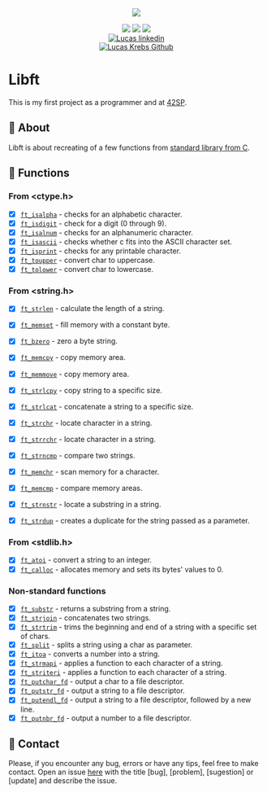 <div align="center">
	<div style="margin-bottom:3%">
		<a href="https://www.42sp.org.br/">
			<img src="./.img/libfte.png alt="libft logo"/>
		</a>
	</div>
	<div>
		<img src="https://img.shields.io/badge/language-C-blue"/>
		<img src="https://img.shields.io/badge/version-10-blue"/>
		<img src="https://img.shields.io/badge/grade-100-green"/>
	</div>
	<div>
		<a href="https://www.linkedin.com/in/lucas-l-a555bb199/">
			<img alt="Lucas linkedin" src="https://img.shields.io/badge/-krebscoder-blue?style=flat&logo=Linkedin&logoColor=white" />
		</a>
	</div>
	<div>
		<a href="https://github.com/KrebsCoder">
			<img alt="Lucas Krebs Github" src="https://img.shields.io/badge/-krebscoder-blue?style=flat&logo=github&logoColor=white" />
		</a>
	</div>
</div>

# Libft

This is my first project as a programmer and at <a href="https://www.42sp.org.br/">42SP</a>.

## 📖  About

Libft is about recreating of a few functions from <a href="https://en.wikipedia.org/wiki/C_standard_library">standard library from C</a>.


## 🔨 Functions

### From <ctype.h>

- [x] [`ft_isalpha`](src/ft_isalpha.c)	- checks for an alphabetic character.
- [x] [`ft_isdigit`](src/ft_isdigit.c)	- check for a digit (0 through 9).
- [x] [`ft_isalnum`](src/ft_isalnum.c)	- checks for an alphanumeric character.
- [x] [`ft_isascii`](src/ft_isascii.c)	- checks whether c fits into the ASCII character set.
- [x] [`ft_isprint`](src/ft_isprint.c)	- checks for any printable character.
- [x] [`ft_toupper`](src/ft_toupper.c)	- convert char to uppercase.
- [x] [`ft_tolower`](src/ft_tolower.c)	- convert char to lowercase.

### From <string.h>
- [x] [`ft_strlen`](src/ft_strlen.c)	- calculate the length of a string.
- [x] [`ft_memset`](src/ft_memset.c)	- fill memory with a constant byte.
- [x] [`ft_bzero`](src/ft_bzero.c)	- zero a byte string.
- [x] [`ft_memcpy`](src/ft_memcpy.c)	- copy memory area.
- [x] [`ft_memmove`](src/ft_memmove.c)	- copy memory area.
- [x] [`ft_strlcpy`](src/ft_strlcpy.c)	- copy string to a specific size.
- [x] [`ft_strlcat`](src/ft_strlcat.c)	- concatenate a string to a specific size.
- [x] [`ft_strchr`](src/ft_strchr.c)	- locate character in a string.
- [x] [`ft_strrchr`](src/ft_strrchr.c)	- locate character in a string.
- [x] [`ft_strncmp`](src/ft_strncmp.c)	- compare two strings.
- [x] [`ft_memchr`](src/ft_memchr.c)	- scan memory for a character.
- [x] [`ft_memcmp`](src/ft_memcmp.c)	- compare memory areas.
- [x] [`ft_strnstr`](src/ft_strnstr.c)	- locate a substring in a string.
- [x] [`ft_strdup`](src/ft_strdup.c)	- creates a duplicate for the string passed as a parameter.


### From <stdlib.h>
- [x] [`ft_atoi`](src/ft_atoi.c)	- convert a string to an integer.
- [x] [`ft_calloc`](src/ft_calloc.c)	- allocates memory and sets its bytes' values to 0.

### Non-standard functions

- [x] [`ft_substr`](src/ft_substr.c)	- returns a substring from a string.
- [x] [`ft_strjoin`](src/ft_strjoin.c)	- concatenates two strings.
- [x] [`ft_strtrim`](src/ft_strtrim.c)	- trims the beginning and end of a string with a specific set of chars.
- [x] [`ft_split`](src/ft_split.c)	- splits a string using a char as parameter.
- [x] [`ft_itoa`](src/ft_itoa.c)	- converts a number into a string.
- [x] [`ft_strmapi`](src/ft_strmapi.c)	- applies a function to each character of a string.
- [x] [`ft_striteri`](src/ft_striteri.c)	- applies a function to each character of a string.
- [x] [`ft_putchar_fd`](src/ft_putchar_fd.c)	- output a char to a file descriptor.
- [x] [`ft_putstr_fd`](src/ft_putstr_fd.c)	- output a string to a file descriptor.
- [x] [`ft_putendl_fd`](src/ft_putendl_fd.c)	- output a string to a file descriptor, followed by a new line.
- [x] [`ft_putnbr_fd`](src/ft_putnbr_fd.c)	- output a number to a file descriptor.

## 📮 Contact

Please, if you encounter any bug, errors or have any tips, feel free to make contact. Open an issue [here](https://github.com/pair-programming-gabi-krebs/GNL/issues) with the title [bug], [problem], [sugestion] or [update] and describe the issue.
